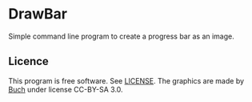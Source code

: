 # DrawBar

Simple command line program to create a progress bar as an image.

## Licence

This program is free software. See [LICENSE](LICENSE).
The graphics are made by [Buch](https://opengameart.org/users/buch) under license CC-BY-SA 3.0.

